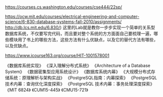  https://courses.cs.washington.edu/courses/cse444/22sp/

https://ocw.mit.edu/courses/electrical-engineering-and-computer-science/6-830-database-systems-fall-2010/assignments/ 
http://db.lcs.mit.edu/6.830/)
这里的Lab就是教你一步步实现一个简单的关系型数据库系统，不仅要写完代码，而且要对整个系统的方方面面自己要梳理一遍，哪些模块用了书上的哪些方法，这些方法有什么优缺点，以及它的替代方法有哪些，以及优缺点。

https://www.icourse163.org/course/HIT-1001578001


《数据库系统实现》
《深入理解分布式系统》
《Architecture of a Database System》
《数据密集型应用系统设计》
《数据库系统内幕》
《大规模分布式存储系统：原理解析与架构实战》
《PostgreSQL指南：内幕探索》
《PostgreSQL 技术内幕：查询优化深度探索》
《PostgreSQL 技术内幕：事务处理深度探索》
《MIT 6824》
《CUM15-445》
《CMU15-721》